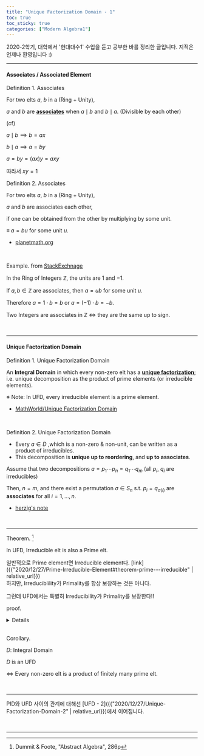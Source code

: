 ```yaml
---
title: "Unique Factorization Domain - 1"
toc: true
toc_sticky: true
categories: ["Modern Algebra1"]
---
```



2020-2학기, 대학에서 '현대대수1' 수업을 듣고 공부한 바를 정리한 글입니다. 지적은 언제나 환영입니다 :)

<hr>

#### Associates / Associated Element

<span class="statement-title">Definition 1.</span> Associates<br>

<div class="notice" markdown="1">

For two elts $a$, $b$ in a (Ring + Unity),

$a$ and $b$ are **<u>associates</u>** when $a \mid b$ and $b \mid a$. (Divisible by each other)

(cf)

$a \mid b \implies b = ax$

$b \mid a \implies a = by$

$a = by = (ax)y = axy$

따라서 $xy = 1$

</div>

<span class="statement-title">Definition 2.</span> Associates<br>

<div class="notice" markdown="1">

For two elts $a$, $b$ in a (Ring + Unity),

$a$ and $b$ are associates each other,

if one can be obtained from the other by multiplying by some unit.

$\equiv$ $a = bu$ for some unit $u$.

</div>

- [planetmath.org](https://planetmath.org/associates)

<br>

<span class="statement-title">Example.</span> from [StackExchnage](https://math.stackexchange.com/a/1312571) <br>

In the Ring of Integers $\mathbb{Z}$, the units are $1$ and $-1$.

If $a, b \in \mathbb{Z}$ are associates, then $a = ub$ for some unit $u$.

Therefore $a = 1 \cdot b = b$ or $a = (-1) \cdot b = -b$.

Two Integers are associates in $\mathbb{Z}$ $\iff$ they are the same up to sign.


<br>
<hr>

#### Unique Factorization Domain

<span class="statement-title">Definition 1.</span> Unique Factorization Domain<br>

<div class="notice" markdown="1">

An **Integral Domain** in which every non-zero elt has a **<u>unique factorization</u>**; <br>
i.e. unique decomposition as the product of prime elements (or irreducible elements).

※ Note: In UFD, every irreducible element is a prime element.

</div>

- [MathWorld/Unique Factorization Domain](https://mathworld.wolfram.com/UniqueFactorizationDomain)

<br>

<span class="statement-title">Definition 2.</span> Unique Factorization Domain<br>

<div class="notice" markdown="1">

- Every $a \in D$ ,which is a non-zero & non-unit, can be written as a product of irreducibles.
- This decomposition is **unique up to reordering**, and **up to associates**.

Assume that two decompositions $a = p_1 \cdots p_n = q_1 \cdots q_m$ (all $p_i$, $q_i$ are irreducibles)

Then, $n=m$, and there exist a permutation $\sigma \in S_n$ s.t. $p_i = q_{\sigma(i)}$ are **associates** for all $i=1, \dots, n$.

</div>

- [herzig's note](https://www.math.toronto.edu/~herzig/UFDs.pdf)

<br>
<hr>

<span class="statement-title">Theorem.</span> [^1] <br>
<div class="notice" markdown="1">

In UFD, Irreducible elt is also a Prime elt.

</div>

일반적으로 Prime element면 Irreducible element다. [link]({{"2020/12/27/Prime-Irreducible-Element#theorem-prime---irreducible" | relative_url}}) <br>
하지만, Irreduciblility가 Primality를 항상 보장하는 것은 아니다.

그런데 UFD에서는 특별히 Irreducibility가 Primality를 보장한다!!


<span class="statement-title">proof.</span><br>
<details>
<div class="math-statement" markdown="1">


Let $p \in D$ be a irreducible element.

Let $p \mid ab$ for some $a, b \in D$.

(Goal) show $p \mid a$ or $p \mid b$

$ab = p\cdot c$ for some $c \in D$.

then, since $a$, $b$, $c$ are in UFD, they can be written as below

$$
ab = (a_1 ... a_n)(b_1 ... b_m) = p \cdot (c_1 ... c_k)
$$

이때 $a$, $b$, $c$의 factorization이 unique 하므로 $p$는 $ab$의 irreducible 중 하나와 associate 해야 한다.

즉, $p \sim a_i$ or $p \sim b_i$.

$\implies$ $p = a_i u$ or $p = b_i u$ for some unit $u$.

Let assume $p \sim a_i \equiv p = a_i u$.

$$
a = a_1 \cdots a_n = a_1 \cdots (pu^{-1}) \cdots a_n
$$

이것은 $p \mid a$를 의미한다.

마찬가지로 $p \sim b_i$를 가정하면, $p \mid b$를 얻는다.

따라서 $p \mid ab$에 대해 $p \mid a$ or $p \mid b$이므로

Irreducible element인 $p$는 Prime element이기도 하다. $\blacksquare$

</div>
</details>

<br>

<span class="statement-title">Corollary.</span><br>
<div class="notice" markdown="1">

$D$: Integral Domain

$D$ is an UFD

$\iff$ Every non-zero elt is a product of finitely many prime elt.

</div>

<br>
<hr>

PID와 UFD 사이의 관계에 대해선 [UFD - 2]({{"2020/12/27/Unique-Factorization-Domain-2" | relative_url}})에서 이어집니다.

<br>
<hr>

[^1]: Dummit & Foote, "Abstract Algebra", 286p